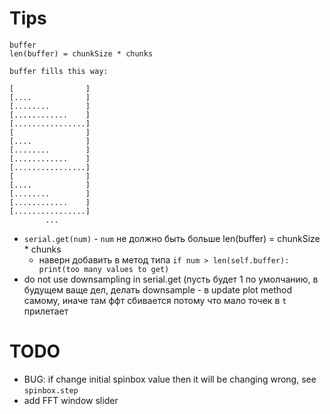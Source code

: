 # Tips
```
buffer
len(buffer) = chunkSize * chunks

buffer fills this way:

[                ]
[....            ]
[........        ]
[............    ]
[................]
[                ]
[....            ]
[........        ]
[............    ]
[................]
[                ]
[....            ]
[........        ]
[............    ]
[................]
        ...
```
- `serial.get(num)` - `num` не должно быть больше len(buffer) = chunkSize * chunks
    - наверн добавить в метод типа `if num > len(self.buffer): print(too many values to get)`
- do not use downsampling in serial.get (пусть будет 1 по умолчанию, в будущем ваще дел, делать downsample - в update plot method самому, иначе там ффт сбивается потому что мало точек в `t` прилетает

# TODO
- BUG: if change initial spinbox value then it will be changing wrong, see `spinbox.step`
- add FFT window slider
